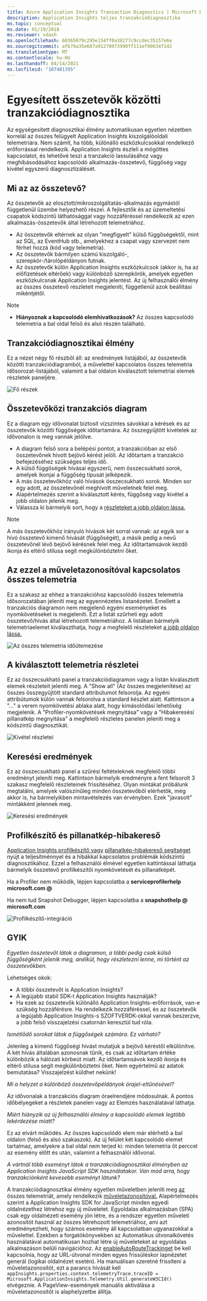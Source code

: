 ```yaml
---
title: Azure Application Insights Transaction Diagnostics | Microsoft Docs
description: Application Insights teljes tranzakciódiagnosztika
ms.topic: conceptual
ms.date: 01/19/2018
ms.reviewer: sdash
ms.openlocfilehash: 60365079c295e154ff0a38277c9ccdec35157e6e
ms.sourcegitcommit: afb79a35e687a91270973990ff111ef90634f142
ms.translationtype: MT
ms.contentlocale: hu-HU
ms.lasthandoff: 04/14/2021
ms.locfileid: "107481395"
---
```

# <a name="unified-cross-component-transaction-diagnostics"></a>Egyesített összetevők közötti tranzakciódiagnosztika

Az egységesített diagnosztikai élmény automatikusan egyetlen nézetben korrelál az összes felügyelt Application Insights kiszolgálóoldali telemetriára. Nem számít, ha több, különálló eszközkulcsokkal rendelkező erőforrással rendelkezik. Application Insights észleli a mögöttes kapcsolatot, és lehetővé teszi a tranzakció lassulásához vagy meghibásodásához kapcsolódó alkalmazás-összetevő, függőség vagy kivétel egyszerű diagnosztizálését.

## <a name="what-is-a-component"></a>Mi az az összetevő?

Az összetevők az elosztott/mikroszolgáltatás-alkalmazás egymástól függetlenül üzembe helyezhető részei. A fejlesztők és az üzemeltetési csapatok kódszintű láthatósággal vagy hozzáféréssel rendelkezik az ezen alkalmazás-összetevők által létrehozott telemetriához.

* Az összetevők eltérnek az olyan "megfigyelt" külső függőségektől, mint az SQL, az EventHub stb., amelyekhez a csapat vagy szervezet nem férhet hozzá (kód vagy telemetria).
* Az összetevők bármilyen számú kiszolgáló-, szerepkör-/tárolópéldányon futnak.
* Az összetevők külön Application Insights eszközkulcsok (akkor is, ha az előfizetések eltérőek) vagy különböző szerepkörök, amelyek egyetlen eszközkulcsnak Application Insights jelentést. Az új felhasználói élmény az összes összetevő részleteit megjeleníti, függetlenül azok beállítási mikéntjétől.

> [!NOTE]
> * **Hiányoznak a kapcsolódó elemhivatkozások?** Az összes kapcsolódó telemetria [](#cross-component-transaction-chart) a [](#all-telemetry-with-this-operation-id) bal oldal felső és alsó részén található. 

## <a name="transaction-diagnostics-experience"></a>Tranzakciódiagnosztikai élmény
Ez a nézet négy fő részből áll: az eredmények listájából, az összetevők közötti tranzakciódiagramból, a művelettel kapcsolatos összes telemetria idősorozat-listájából, valamint a bal oldalon kiválasztott telemetriai elemek részletek paneljére.

![Fő részek](media/transaction-diagnostics/4partsCrossComponent.png)

## <a name="cross-component-transaction-chart"></a>Összetevőközi tranzakciós diagram

Ez a diagram egy idővonalat biztosít vízszintes sávokkal a kérések és az összetevők közötti függőségek időtartamára. Az összegyűjtött kivételek az idővonalon is meg vannak jelölve.

* A diagram felső sora a belépési pontot, a tranzakcióban az első összetevőnek hívott bejövő kérést jelöli. Az időtartam a tranzakció befejezéséhez szükséges teljes idő.
* A külső függőségek hívásai egyszerű, nem összecsukható sorok, amelyek ikonjai a függőség típusát jelképezik.
* A más összetevőkhöz való hívások összecsukható sorok. Minden sor egy adott, az összetevőnél meghívott műveletnek felel meg.
* Alapértelmezés szerint a kiválasztott kérés, függőség vagy kivétel a jobb oldalon jelenik meg.
* Válassza ki bármelyik sort, hogy a [részleteket a jobb oldalon lássa.](#details-of-the-selected-telemetry) 

> [!NOTE]
> A más összetevőkhöz irányuló hívások két sorral vannak: az egyik sor a hívó összetevő kimenő hívását (függőségét), a másik pedig a nevű összetevőnél lévő bejövő kérésnek felel meg. Az időtartamsávok kezdő ikonja és eltérő stílusa segít megkülönböztetni őket.

## <a name="all-telemetry-with-this-operation-id"></a>Az ezzel a műveletazonosítóval kapcsolatos összes telemetria

Ez a szakasz az ehhez a tranzakcióhoz kapcsolódó összes telemetria idősorozatában jeleníti meg az egyennézetes listanézetet. Emellett a tranzakciós diagramon nem megjelenő egyéni eseményeket és nyomkövetéseket is megjeleníti. Ezt a listát szűrheti egy adott összetevő/hívás által létrehozott telemetriához. A listában bármelyik telemetriaelemet kiválaszthatja, hogy a megfelelő részleteket [a jobb oldalon lássa.](#details-of-the-selected-telemetry)

![Az összes telemetria időütemezése](media/transaction-diagnostics/allTelemetryDrawerOpened.png)

## <a name="details-of-the-selected-telemetry"></a>A kiválasztott telemetria részletei

Ez az összecsukható panel a tranzakciódiagramon vagy a listán kiválasztott elemek részleteit jeleníti meg. A "Show all" (Az összes megjelenítése) az összes összegyűjtött standard attribútumot felsorolja. Az egyéni attribútumok külön vannak felsorolva a standard készlet alatt. Kattintson a "..." a verem nyomkövetési ablaka alatt, hogy kimásolódási lehetőség megjelenik. A "Profiler-nyomkövetések megnyitása" vagy a "Hibakeresési pillanatkép megnyitása" a megfelelő részletes panelen jeleníti meg a kódszintű diagnosztikát.

![Kivétel részletei](media/transaction-diagnostics/exceptiondetail.png)

## <a name="search-results"></a>Keresési eredmények

Ez az összecsukható panel a szűrési feltételeknek megfelelő többi eredményt jeleníti meg. Kattintson bármelyik eredményre a fent felsorolt 3 szakasz megfelelő részleteinek frissítéséhez. Olyan mintákat próbálunk megtalálni, amelyek valószínűleg minden összetevőből elérhetők, még akkor is, ha bármelyikben mintavételezés van érvényben. Ezek "javasolt" mintákként jelennek meg.

![Keresési eredmények](media/transaction-diagnostics/searchResults.png)

## <a name="profiler-and-snapshot-debugger"></a>Profilkészítő és pillanatkép-hibakereső

[Application Insights profilkészítő vagy](./profiler.md) [pillanatkép-hibakereső segítséget](snapshot-debugger.md) nyújt a teljesítménnyel és a hibákkal kapcsolatos problémák kódszintű diagnosztikához. Ezzel a felhasználói élmével egyetlen kattintással láthatja bármelyik összetevő profilkészítői nyomkövetését és pillanatképét.

Ha a Profiler nem működik, lépjen kapcsolatba a **serviceprofilerhelp microsoft.com \@**

Ha nem tud Snapshot Debugger, lépjen kapcsolatba a **snapshothelp \@ microsoft.com**

![Profilkészítő-integráció](media/transaction-diagnostics/profilerTraces.png)

## <a name="faq"></a>GYIK

*Egyetlen összetevőt látok a diagramon, a többi pedig csak külső függőségként jelenik meg, anélkül, hogy részletezni lenne, mi történt az összetevőkben.*

Lehetséges okok:

* A többi összetevőt is Application Insights?
* A legújabb stabil SDK-t Application Insights használják?
* Ha ezek az összetevők különálló Application Insights-erőforrások, [](resources-roles-access-control.md) van-e szükség hozzáférésre. Ha rendelkezik hozzáféréssel, és az összetevők a legújabb Application Insights-s SZOFTVERDK-okkal vannak beszerzve, a jobb felső visszajelzési csatornán keresztül tud róla.

*Ismétlődő sorokat látok a függőségek számára. Ez várható?*

Jelenleg a kimenő függőségi hívást mutatjuk a bejövő kéréstől elkülönítve. A két hívás általában azonosnak tűnik, és csak az időtartam értéke különbözik a hálózati körbeút miatt. Az időtartamsávok kezdő ikonja és eltérő stílusa segít megkülönböztetni őket. Nem egyértelmű az adatok bemutatása? Visszajelzést küldhet nekünk!

*Mi a helyzet a különböző összetevőpéldányok órajel-eltűnésével?*

Az idővonalak a tranzakciós diagram óraelrendjére módosulnak. A pontos időbélyegeket a részletek panelen vagy az Elemzés használatával láthatja.

*Miért hiányzik az új felhasználói élmény a kapcsolódó elemek legtöbb lekérdezése miatt?*

Ez az elvárt működés. Az összes kapcsolódó elem már elérhető a bal oldalon (felső és alsó szakaszok). Az új felület két kapcsolódó elemet tartalmaz, amelyekre a bal oldal nem terjed ki: minden telemetria öt perccel az esemény előtt és után, valamint a felhasználói idővonal.

*A vártnál több eseményt látok a tranzakciódiagnosztikai élményben az Application Insights JavaScript SDK használatakor. Van mód arra, hogy tranzakciónként kevesebb eseményt látunk?*

A tranzakciódiagnosztikai élmény egyetlen műveletben jeleníti meg [az](correlation.md#data-model-for-telemetry-correlation) összes telemetriát, amely rendelkezik [műveletazonosítóval.](data-model-context.md#operation-id) Alapértelmezés szerint a Application Insights SDK for JavaScript minden egyedi oldalnézethez létrehoz egy új műveletet. Egyoldalas alkalmazásban (SPA) csak egy oldalnézeti esemény jön létre, és a rendszer egyetlen műveleti azonosítót használ az összes létrehozott telemetriához, ami azt eredményezheti, hogy számos esemény áll kapcsolatban ugyanazokkal a művelettel. Ezekben a forgatókönyvekben az Automatikus útvonalkövetés használatával automatikusan hozhat létre új műveleteket az egyoldalas alkalmazáson belüli navigációhoz. Az [enableAutoRouteTrackinget](javascript.md#single-page-applications) be kell kapcsolnia, hogy az URL-útvonal minden egyes frissüléskor lapnézetet generál (logikai oldalnézet esetén). Ha manuálisan szeretné frissíteni a műveletazonosítót, ezt a parancs hívását kell `appInsights.properties.context.telemetryTrace.traceID = Microsoft.ApplicationInsights.Telemetry.Util.generateW3CId()` elvégeznie. A PageView-események manuális aktiválása a műveletazonosítót is alaphelyzetbe állítja.

